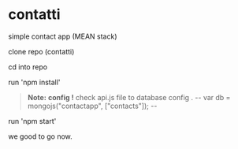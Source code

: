 # contatti
simple contact app (MEAN stack)

clone repo (contatti)

cd into repo 

run 'npm install'

> **Note:**  **config !** check api.js file to database config . -- var db = mongojs("contactapp", ["contacts"]); --

run 'npm start'

we good to go now.
